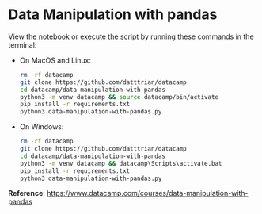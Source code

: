 # Data Manipulation with pandas

View [the notebook](data-manipulation-with-pandas.ipynb) or execute [the script](data-manipulation-with-pandas.py) by running these commands in the terminal:

- On MacOS and Linux:

    ``` bash
    rm -rf datacamp
    git clone https://github.com/datttrian/datacamp
    cd datacamp/data-manipulation-with-pandas
    python3 -m venv datacamp && source datacamp/bin/activate
    pip install -r requirements.txt
    python3 data-manipulation-with-pandas.py
    ```

- On Windows:

    ``` bash
    rm -rf datacamp
    git clone https://github.com/datttrian/datacamp
    cd datacamp/data-manipulation-with-pandas
    python3 -m venv datacamp && datacamp\Scripts\activate.bat
    pip install -r requirements.txt
    python3 data-manipulation-with-pandas.py
    ```

**Reference**: https://www.datacamp.com/courses/data-manipulation-with-pandas
